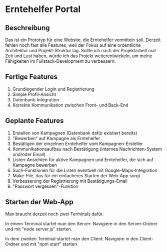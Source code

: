 # Erntehelfer Portal

## Beschreibung

Das ist ein Prototyp für eine Website, die Erntehelfer vermitteln soll. Derzeit fehlen noch fast alle Features, weil der Fokus auf eine ordentliche Architektur und Projekt-Struktur lag. Sollte ich nach der Projektarbeit mal Zeit und Lust haben, würde ich das Projekt weiterentwickeln, um meine Fähigkeiten im Fullstack-Development zu verbessern.

## Fertige Features

1. Grundlegender Login und Registrierung
2. Simple Profil-Ansicht
3. Datenbank-Integration
4. Korrekte Kommunikation zwischen Front- und Back-End

## Geplante Features

1. Erstellen von Kampagnen (Datenbank dafür existiert bereits)
2. "Bewerben" auf Kampagne als Erntehelfer
3. Bestätigen der einzelnen Erntehelfer vom Kampagnen-Ersteller
4. Kommunikationsaufbau nach Bestätigung (internes Nachrichten-System und/oder Email)
5. Listen-Ansichten für aktive Kampagnen und Erntehelfer, die sich auf Kampagne bewerben
6. Such-Funktionen für die Listen eventuell mit Google-Maps-Integration
7. Make-File, das für ein einfacheres Starten der Web-App sorgt
8. Verbesserung der Registrierung mit Bestätigungs-Email
9. "Passwort vergessen"-Funktion

## Starten der Web-App

Man braucht derzeit noch zwei Terminals dafür. 

In einem Terminal startet man den Server: Navigiere in den Server-Ordner und mit "node server.js" starten.

In dem zweiten Terminal startet man den Client: Navigiere in den Client-Ordner und mit "npm start" starten.